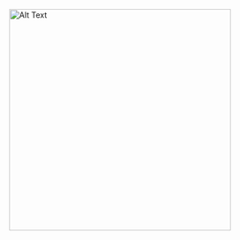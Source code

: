 
<img src="https://github.com/Sangita-Kumari/deepLinkingFirebase/assets/98204711/573b8c9d-14fe-400c-a11e-654756e59468" alt="Alt Text" width="400" height="aspectRatio">

